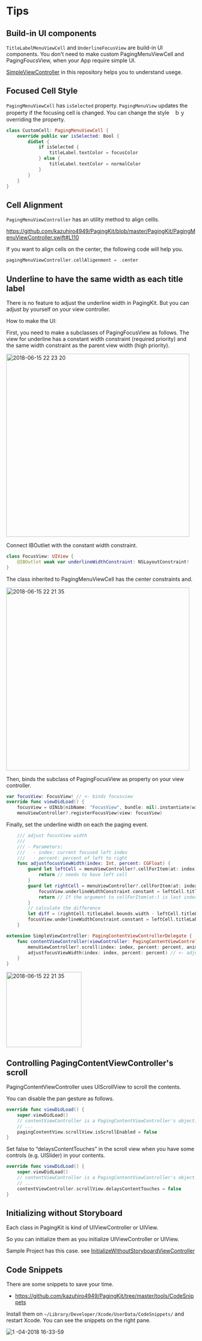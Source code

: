 # Tips
## Build-in UI components
```TitleLabelMenuViewCell``` and ```UnderlineFocusView``` are build-in UI components. You don't need to make custom PagingMenuViewCell and PagingFoucsView, when your App require simple UI. 

[SimpleViewController](https://github.com/kazuhiro4949/PagingKit/blob/master/iOS%20Sample/iOS%20Sample/SimpleViewController.swift) in this repository helps you to understand usege. 

## Focused Cell Style
```PagingMenuViewCell``` has ```isSelected``` property. ```PagingMenuView``` updates the property if the focusing cell is changed. You can change the style　ｂｙ overriding the property.

```swift
class CustomCell: PagingMenuViewCell {
    override public var isSelected: Bool {
        didSet {
            if isSelected {
                titleLabel.textColor = focusColor
            } else {
                titleLabel.textColor = normalColor
            }
        }
    }
}
```

## Cell Alignment
```PagingMenuViewController``` has an utility method to align cellls. 

https://github.com/kazuhiro4949/PagingKit/blob/master/PagingKit/PagingMenuViewController.swift#L110

If you want to align cells on the center, the following code will help you.

```swift
pagingMenuViewController.cellAligenment = .center
```

## Underline to have the same width as each title label

There is no feature to adjust the underline width in PagingKit.
But you can adjust by yourself on your view controller. 

How to make the UI:

First, you need to make a subclasses of PagingFocusView as follows.
The view for underline has a constant width constraint (required priority) and the same width constraint as the parent view width (high priority).

<img width="487" alt="2018-06-15 22 23 20" src="https://user-images.githubusercontent.com/18320004/41470284-1bd98cc4-70eb-11e8-9263-0fc32d5226fe.png">

Connect IBOutliet with the constant width constraint.

```swift
class FocusView: UIView {
    @IBOutlet weak var underlineWidthConstraint: NSLayoutConstraint!
}
```

The class inherited to PagingMenuViewCell has the center constraints and.

<img width="487" alt="2018-06-15 22 21 35" src="https://user-images.githubusercontent.com/18320004/41470293-22cfad06-70eb-11e8-8a7a-52ad8774e3ca.png">

Then, binds the subclass of PagingFocusView as property on your view controller.

```swift
var focusView: FocusView! // <- binds focusview
override func viewDidLoad() {     
    focusView = UINib(nibName: "FocusView", bundle: nil).instantiate(withOwner: self, options: nil).first as! FocusView
    menuViewController?.registerFocusView(view: focusView)
```

Finally, set the underline width on each the paging event.

```swift
    /// adjust focusView width
    ///
    /// - Parameters:
    ///   - index: current focused left index
    ///   - percent: percent of left to right
    func adjustfocusViewWidth(index: Int, percent: CGFloat) {
        guard let leftCell = menuViewController?.cellForItem(at: index) as? LabelCell else {
            return // needs to have left cell
        }
        guard let rightCell = menuViewController?.cellForItem(at: index + 1) as? LabelCell else {
            focusView.underlineWidthConstraint.constant = leftCell.titleLabel.bounds.width
            return // If the argument to cellForItem(at:) is last index, rightCell is nil
        }
        // calculate the difference
        let diff = (rightCell.titleLabel.bounds.width - leftCell.titleLabel.bounds.width) * percent
        focusView.underlineWidthConstraint.constant = leftCell.titleLabel.bounds.width + diff
    }
```

```swift
extension SimpleViewController: PagingContentViewControllerDelegate {
    func contentViewController(viewController: PagingContentViewController, didManualScrollOn index: Int, percent: CGFloat) {
        menuViewController?.scroll(index: index, percent: percent, animated: false)
        adjustfocusViewWidth(index: index, percent: percent) // <- adjusts underline view width
    }
}
```

<img width="200" alt="2018-06-15 22 21 35" src="https://user-images.githubusercontent.com/18320004/41470870-e369f890-70ec-11e8-8065-f8b26352ef77.gif">

## Controlling PagingContentViewController's scroll

PagingContentViewController uses UIScrollView to scroll the contents.

You can disable the pan gesture as follows.

```swift
override func viewDidLoad() {
    super.viewDidLoad()
    // contentViewController is a PagingContentViewController's object.
    // ...
    pagingContentView.scrollView.isScrollEnabled = false
}
```

Set false to “delaysContentTouches” in the scroll view when you have some controls (e.g. UISlider) in your contents.

```swift
override func viewDidLoad() {
    super.viewDidLoad()
    // contentViewController is a PagingContentViewController's object.
    // ...
    contentViewController.scrollView.delaysContentTouches = false
}
```

## Initializing without Storyboard
Each class in PagingKit is kind of UIViewController or UIView.

So you can initialize them as you initialize UIViewController or UIView.

Sample Project has this case. see [InitializeWithoutStoryboardViewController](https://github.com/kazuhiro4949/PagingKit/blob/master/iOS%20Sample/iOS%20Sample/InitializingWithoutStoryboardViewController.swift)

## Code Snippets
There are some snippets to save your time. 

- https://github.com/kazuhiro4949/PagingKit/tree/master/tools/CodeSnippets

Install them on ```~/Library/Developer/Xcode/UserData/CodeSnippets/``` and restart Xcode. You can see the snippets on the right pane.

![1 -04-2018 16-33-59](https://user-images.githubusercontent.com/18320004/34553858-1e8a4876-f16d-11e7-97e1-605fa68896fd.gif)

